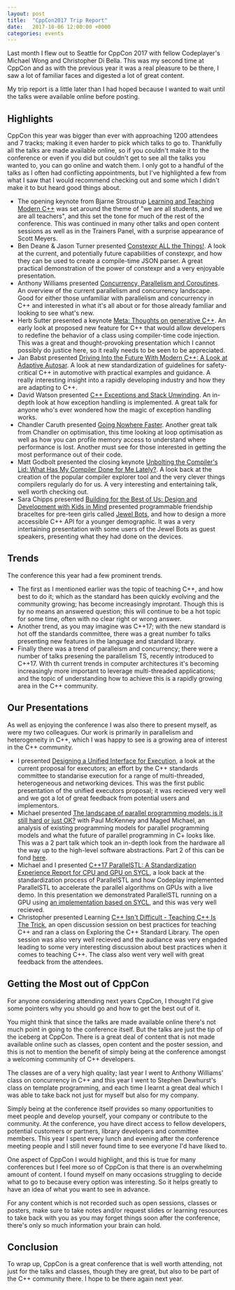 ```yaml
---
layout: post
title:  "CppCon2017 Trip Report"
date:   2017-10-06 12:00:00 +0000
categories: events
---
```


Last month I flew out to Seattle for CppCon 2017 with fellow Codeplayer's Michael Wong and Christopher Di Bella. This was my second time at CppCon and as with the previous year it was a real pleasure to be there, I saw a lot of familiar faces and digested a lot of great content.

My trip report is a little later than I had hoped because I wanted to wait until the talks were available online before posting.

## Highlights

CppCon this year was bigger than ever with approaching 1200 attendees and 7 tracks; making it even harder to pick which talks to go to. Thankfully all the talks are made available online, so if you couldn't make it to the conference or even if you did but couldn't get to see all the talks you wanted to, you can go online and watch them. I only got to a handful of the talks as I often had conflicting appointments, but I've highlighted a few from what I saw that I would recommend checking out and some which I didn't make it to but heard good things about.

* The opening keynote from Bjarne Stroustrup [Learning and Teaching Modern C\+\+][learning-and-teaching-modern-cpp] was set around the theme of "we are all students, and we are all teachers", and this set the tone for much of the rest of the conference. This was continued in many other talks and open content sessions as well as in the Trainers Panel, with a surprise appearance of Scott Meyers.
* Ben Deane & Jason Turner presented [Constexpr ALL the Things!][constexpr-all-the-things]. A look at the current, and potentially future capabilities of constexpr, and how they can be used to create a compile-time JSON parser. A great practical demonstration of the power of constexpr and a very enjoyable presentation.
* Anthony Williams presented [Concurrency, Parallelism and Coroutines][concurreny-parallelism-coroutines]. An overview of the current parallelism and concurrency landscape. Good for either those unfamiliar with parallelism and concurrency in C\+\+ and interested in what it's all about or for those already familiar and looking to see what's new.
* Herb Sutter presented a keynote [Meta: Thoughts on generative C\+\+][thoughts-on-generative-cpp]. An early look at proposed new feature for C\+\+ that would allow developers to redefine the behavior of a class using compiler-time code injection. This was a great and thought-provoking presentation which I cannot possibly do justice here, so it really needs to be seen to be appreciated.
* Jan Babst presented [Driving Into the Future With Modern C\+\+: A Look at Adaptive Autosar][adaptive-autosar]. A look at new standardization of guidelines for safety-critical C\+\+ in automotive with practical examples and guidance. A really interesting insight into a rapidly developing industry and how they are adapting to C\+\+.
* David Watson presented [C\+\+ Exceptions and Stack Unwinding][cpp-exceptions-and-stack-unwinding]. An in-depth look at how exception handling is implemented. A great talk for anyone who's ever wondered how the magic of exception handling works.
* Chandler Caruth presented [Going Nowhere Faster][going-nowhere-fast]. Another great talk from Chandler on optimisation, this time looking at loop optimisation as well as how you can profile memory access to understand where performance is lost. Another must see for those interested in getting the most performance out of their code.
* Matt Godbolt presented the closing keynote [Unbolting the Compiler's Lid: What Has My Compiler Done for Me Lately?][what-has-my-compiler-done-for-me]. A look back at the creation of the popular compiler explorer tool and the very clever things compilers regularly do for us. A very interesting and entertaining talk, well worth checking out.
* Sara Chipps presented [Building for the Best of Us: Design and Development with Kids in Mind][building-for-the-best-of-us] presented programmable friendship braceltes for pre-teen girls called [Jewel Bots][jewel-bots], and how to design a more accessible C\+\+ API for a younger demographic. It was a very intertaining presentation with some users of the Jewel Bots as guest speakers, presenting what they had done on the devices.

## Trends

The conference this year had a few prominent trends.

* The first as I mentioned earlier was the topic of teaching C\+\+, and how best to do it; which as the standard has been quickly evolving and the community growing; has become increasingly improtant. Though this is by no means an answered question; this will continue to be a hot topic for some time, often with no clear right or wrong answer.
* Another trend, as you may imagine was C\+\+17; with the new standard is hot off the standards committee, there was a great number fo talks presenting new features in the language and standard library.
* Finally there was a trend of paralleism and concurrency; there were a number of talks presening the parallelism TS, recently introduced to C\+\+17. With th current trends in computer architectures it's becoming increasingly more important to leverage multi-threaded applications; and the topic of understanding how to achieve this is a rapidly growing area in the C\+\+ community.

## Our Presentations

As well as enjoying the conference I was also there to present myself, as were my two colleagues. Our work is primarily in parallelism and heterogeneity in C\+\+, which I was happy to see is a growing area of interest in the C\+\+ community.

* I presented [Designing a Unified Interface for Execution][unified-interface-for-execution], a look at the current proposal for executors; an effort by the C\+\+ standards committee to standarise execution for a range of multi-threaded, heterogeneous and networking devices.  This was the first public presentation of the unified executors proposal; it was recieved very well and we got a lot of great feedback from potential users and implementors.
* Michael presented [The landscape of parallel programming models: is it still hard or just OK?][parallel-programming-models-p1] with Paul McKenney and Maged Michael, an analysis of existing programming models for parallel programming models and what the future of parallel programming in C+ looks like. This was a 2 part talk which took an in-depth look from the hardware all the way up to the high-level software abstractions. Part 2 of this can be fond [here][parallel-programming-models-p1].
* Michael and I presented [C\+\+17 ParallelSTL: A Standardization Experience Report for CPU and GPU on SYCL][parallelstl-standardization-report], a look back at the standardization process of ParallelSTL and how Codeplay implemented ParallelSTL to accelerate the parallel algorithms on GPUs with a live demo. In this presentation we demonstrated ParallelSTL running on a GPU using [an implementation based on SYCL][sycl-parallel-stl], and this was very well recieved.
* Christopher presented Learning [C\+\+ Isn't Difficult - Teaching C\+\+ Is The Trick][teaching-is-the-trick], an open discussion session on best practices for teaching C\+\+ and ran a class on Exploring the C\+\+ Standard Library. The open session was also very well recieved and the audiance was very engaded leading to some very interesting discussion about best practices when it comes to teaching C\+\+. The class also went very well with great feedback from the attendees.

## Getting the Most out of CppCon

For anyone considering attending next years CppCon, I thought I'd give some pointers why you should go and how to get the best out of it.

You might think that since the talks are made available online there's not much point in going to the conference itself. But the talks are just the tip of the iceberg at CppCon. There is a great deal of content that is not made available online such as classes, open content and the poster session, and this is not to mention the benefit of simply being at the conference amongst a welcoming community of C\+\+ developers.

The classes are of a very high quality; last year I went to Anthony Williams' class on concurrency in C\+\+ and this year I went to Stephen Dewhurst's class on template programming, and each time I learnt a great deal which I was able to take back not just for myself but also for my company.

Simply being at the conference itself provides so many opportunities to meet people and develop yourself, your company or contribute to the community. At the conference, you have direct access to fellow developers, potential customers or partners, library developers and committee members.  This year I spent every lunch and evening after the conference meeting people and I still never found time to see everyone I'd have liked to.

One aspect of CppCon I would highlight, and this is true for many conferences but I feel more so of CppCon is that there is an overwhelming amount of content. I found myself on many occasions struggling to decide what to go to because every option was interesting. So it helps greatly to have an idea of what you want to see in advance.

For any content which is not recorded such as open sessions, classes or posters, make sure to take notes and/or request slides or learning resources to take back with you as you may forget things soon after the conference, there's only so much information your brain can hold.

## Conclusion

To wrap up, CppCon is a great conference that is well worth attending, not just for the talks and classes, though they are great, but also to be part of the C\+\+ community there. I hope to be there again next year.

[cpp-con-youtube]: https://www.youtube.com/channel/UCMlGfpWw-RUdWX_JbLCukXg
[learning-and-teaching-modern-cpp]: https://www.youtube.com/watch?v=fX2W3nNjJIo
[constexpr-all-the-things]: https://www.youtube.com/watch?v=PJwd4JLYJJY
[concurreny-parallelism-coroutines]: https://www.youtube.com/watch?v=JvHZ_OECOFU
[thoughts-on-generative-cpp]: https://www.youtube.com/watch?v=4AfRAVcThyA
[adaptive-autosar]: https://www.youtube.com/watch?v=YzyGgZ_RClw
[cpp-exceptions-and-stack-unwinding]: https://www.youtube.com/watch?v=_Ivd3qzgT7U
[going-nowhere-fast]: https://www.youtube.com/watch?v=2EWejmkKlxs
[what-has-my-compiler-done-for-me]: https://www.youtube.com/watch?v=bSkpMdDe4g4
[unified-interface-for-execution]: https://www.youtube.com/watch?v=wr4YBDS-0Tc
[parallel-programming-models-p1]: https://www.youtube.com/watch?v=YM8Xy6oKVQg
[parallel-programming-models-p2]: https://www.youtube.com/watch?v=74QjNwYAJ7M
[parallelstl-standardization-report]: https://www.youtube.com/watch?v=RoUYiHTsEFE
[building-for-the-best-of-us]: https://www.youtube.com/watch?v=zX0YoCDWGxc
[teaching-is-the-trick]: http://cjdb.com.au/cpp-conferences/teaching/teaching.html
[jewel-bots]: https://jewelbots.com/
[sycl-parallel-stl]: https://github.com/KhronosGroup/SyclParallelSTL